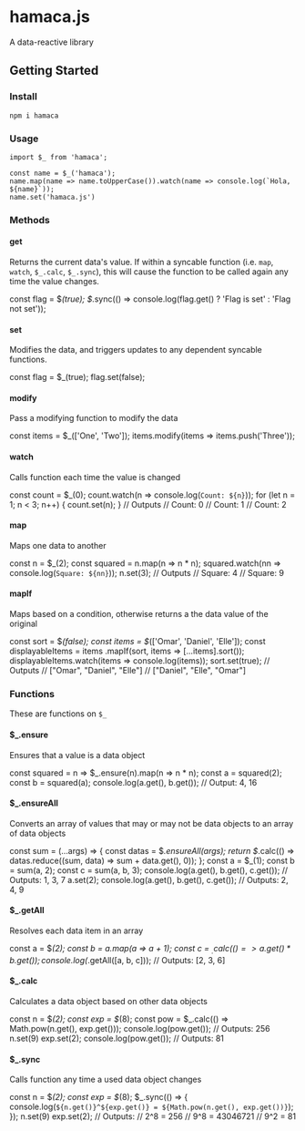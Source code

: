 # hamaca.js
A data-reactive library

## Getting Started
### Install
    npm i hamaca

### Usage
    import $_ from 'hamaca';

    const name = $_('hamaca');
    name.map(name => name.toUpperCase()).watch(name => console.log(`Hola, ${name}`));
    name.set('hamaca.js')

### Methods
#### get
Returns the current data's value. If within a syncable function (i.e. `map`, `watch`, `$_.calc`, `$_.sync`), this will cause the function to be called again any time the value changes.

  const flag = $_(true);
  $_.sync(() => console.log(flag.get() ? 'Flag is set' : 'Flag not set'));

#### set
Modifies the data, and triggers updates to any dependent syncable functions.

  const flag = $_(true);
  flag.set(false);

#### modify
Pass a modifying function to modify the data

  const items = $_(['One', 'Two']);
  items.modify(items => items.push('Three'));

#### watch
Calls function each time the value is changed

  const count = $_(0);
  count.watch(n => console.log(`Count: ${n}`));
  for (let n = 1; n < 3; n++) {
    count.set(n);
  }
  // Outputs
  //   Count: 0
  //   Count: 1
  //   Count: 2

#### map
Maps one data to another

  const n = $_(2);
  const squared = n.map(n => n * n);
  squared.watch(nn => console.log(`Square: ${nn}`));
  n.set(3);
  // Outputs
  //   Square: 4
  //   Square: 9

#### mapIf
Maps based on a condition, otherwise returns a the data value of the original

  const sort = $_(false);
  const items = $_(['Omar', 'Daniel', 'Elle']);
  const displayableItems = items
      .mapIf(sort, items => [...items].sort());
  displayableItems.watch(items => console.log(items));
  sort.set(true);
  // Outputs
  //   ["Omar", "Daniel", "Elle"]
  //   ["Daniel", "Elle", "Omar"]

### Functions
These are functions on `$_`

#### $_.ensure
Ensures that a value is a data object

  const squared = n => $_.ensure(n).map(n => n * n);
  const a = squared(2);
  const b = squared(a);
  console.log(a.get(), b.get());  // Output: 4, 16

#### $_.ensureAll
Converts an array of values that may or may not be data objects to an array of data objects

  const sum = (...args) => {
  	const datas = $_.ensureAll(args);
  	return $_.calc(() => datas.reduce((sum, data) => sum + data.get(), 0));
  };
  const a = $_(1);
  const b = sum(a, 2);
  const c = sum(a, b, 3);
  console.log(a.get(), b.get(), c.get());  // Outputs: 1, 3, 7
  a.set(2);
  console.log(a.get(), b.get(), c.get()); // Outputs: 2, 4, 9

#### $_.getAll
Resolves each data item in an array

  const a = $_(2);
  const b = a.map(a => a + 1);
  const c = $_.calc(() => a.get() * b.get());
  console.log($_.getAll([a, b, c]));  // Outputs: [2, 3, 6]

#### $_.calc
Calculates a data object based on other data objects

  const n = $_(2);
  const exp = $_(8);
  const pow = $_.calc(() => Math.pow(n.get(), exp.get()));
  console.log(pow.get());  // Outputs: 256
  n.set(9)
  exp.set(2);
  console.log(pow.get());  // Outputs: 81

#### $_.sync
Calls function any time a used data object changes

  const n = $_(2);
  const exp = $_(8);
  $_.sync(() => {
  	console.log(`${n.get()}^${exp.get()} = ${Math.pow(n.get(), exp.get())}`);
  });
  n.set(9)
  exp.set(2);
  // Outputs:
  //   2^8 = 256
  //   9^8 = 43046721
  //   9^2 = 81